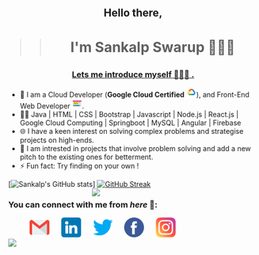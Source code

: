 ## <p align="center">Hello there,</p>
>> # <p align="center">I'm Sankalp Swarup 👨🏻‍💻</p>

### <p align="center"> <u>Lets me introduce myself 🧑🏻‍💼 . </u></p>

 - 👋 I am a Cloud Developer (**Google Cloud Certified**  <img height=20 width=20  src="googlecloud.png">), and Front-End Web Developer  <img height=20 width=20  src="frontend.png">. <br>
 - 👩‍💻 Java | HTML | CSS | Bootstrap | Javascript | Node.js | React.js | Google Cloud Computing | Springboot | MySQL | Angular | Firebase 
 - 🌐 I have a keen interest on solving complex problems and strategise projects on high-ends.
 - 💭 I am intrested in projects that involve problem solving and add a new pitch to the existing ones for betterment.
 - ⚡ Fun fact: Try finding on your own !
 

[![Sankalp's GitHub stats](https://github-readme-stats.vercel.app/api?username=sankalp20&show_icons=true&theme=radical&count_private=true&hide_border=true&title_color=FC6401&icon_color=7F1DA2&bg_color=0D111700)]
<img align="right" src="https://github-readme-stats.vercel.app/api/top-langs/?username=sankalp20&theme=radical&title_color=F16707&hide_border=true" width="335px" data-canonical->
[![GitHub Streak](http://github-readme-streak-stats.herokuapp.com?user=sankalp20&hide_border=true&background=0D111700&border=943BDD00&fire=CB0044&sideNums=FC6401&currStreakLabel=ff96e6e&currStreakNum=E7E7E7FF&sideLabels=EFEFE6&dates=4F5D78&stroke=7F1DA2)](https://git.io/streak-stats)
<br>
<!-- <img align="right" src="https://komarev.com/ghpvc/?username=your-github-sankalp20&style=flat-square&color=232323">
<hr> -->

### You can connect with me from _here_ 📧:
&nbsp;&nbsp;&nbsp;&nbsp;&nbsp;&nbsp;&nbsp;&nbsp;&nbsp;&nbsp;
[<img height=40 width=40 align="centre" alt="Mail me" src="gmail.png">](mailto:sankalpforwork@gmail.com) &nbsp;&nbsp;&nbsp;&nbsp;
[<img height=40 width=40 align="centre" alt="Connect on LinkedIn" src="linkedin.png">](https://www.linkedin.com/in/sankalpswarup/)  &nbsp;&nbsp;&nbsp;&nbsp;
[<img height=40 width=40 align="centre" alt="Visit my Twitter Profile" src="twitter.png">](https://twitter.com/sankalp_swarup/)  &nbsp;&nbsp;&nbsp;&nbsp;
[<img height=40 width=40 align="centre" alt="Visit my Facebook Profile" src="facebook.png">](https://www.facebook.com/sankalp.swarup/) &nbsp;&nbsp;&nbsp;&nbsp;
[<img height=40 width=40 align="centre" alt="Visit my Instagram Profile" src="instagram.png">](https://www.instagram.com/sankalpswarup/)
<br>
![](https://raw.githubusercontent.com/halfrost/halfrost/master/icons/header_.png)
